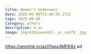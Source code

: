 ```yaml
---
title: Women's Underwear
date: 2025-06-08T13:48:55.272Z
tags: 2025-06-08
Category: others
description: 4.xx
image: img/418ivwack9l._ac_sx679_.jpg
---
```

https://amzlink.to/az01qea3MEK8z  ad